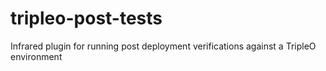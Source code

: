 # tripleo-post-tests
Infrared plugin for running post deployment verifications against a TripleO environment
